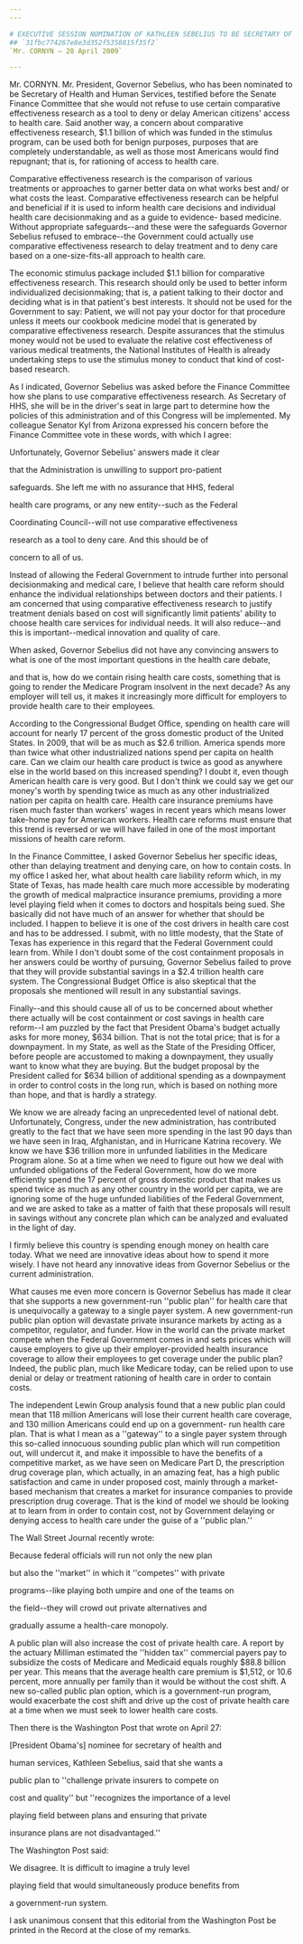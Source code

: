 ```yaml
---
---

# EXECUTIVE SESSION NOMINATION OF KATHLEEN SEBELIUS TO BE SECRETARY OF HEALTH AND HUMAN
## `31fbc774267e8e3d352f5358815f35f2`
`Mr. CORNYN — 28 April 2009`

---
```



Mr. CORNYN. Mr. President, Governor Sebelius, who has been nominated 
to be Secretary of Health and Human Services, testified before the 
Senate Finance Committee that she would not refuse to use certain 
comparative effectiveness research as a tool to deny or delay American 
citizens' access to health care. Said another way, a concern about 
comparative effectiveness research, $1.1 billion of which was funded in 
the stimulus program, can be used both for benign purposes, purposes 
that are completely understandable, as well as those most Americans 
would find repugnant; that is, for rationing of access to health care.

Comparative effectiveness research is the comparison of various 
treatments or approaches to garner better data on what works best and/
or what costs the least. Comparative effectiveness research can be 
helpful and beneficial if it is used to inform health care decisions 
and individual health care decisionmaking and as a guide to evidence-
based medicine. Without appropriate safeguards--and these were the 
safeguards Governor Sebelius refused to embrace--the Government could 
actually use comparative effectiveness research to delay treatment and 
to deny care based on a one-size-fits-all approach to health care.

The economic stimulus package included $1.1 billion for comparative 
effectiveness research. This research should only be used to better 
inform individualized decisionmaking; that is, a patient talking to 
their doctor and deciding what is in that patient's best interests. It 
should not be used for the Government to say: Patient, we will not pay 
your doctor for that procedure unless it meets our cookbook medicine 
model that is generated by comparative effectiveness research. Despite 
assurances that the stimulus money would not be used to evaluate the 
relative cost effectiveness of various medical treatments, the National 
Institutes of Health is already undertaking steps to use the stimulus 
money to conduct that kind of cost-based research.

As I indicated, Governor Sebelius was asked before the Finance 
Committee how she plans to use comparative effectiveness research. As 
Secretary of HHS, she will be in the driver's seat in large part to 
determine how the policies of this administration and of this Congress 
will be implemented. My colleague Senator Kyl from Arizona expressed 
his concern before the Finance Committee vote in these words, with 
which I agree:




 Unfortunately, Governor Sebelius' answers made it clear 


 that the Administration is unwilling to support pro-patient 


 safeguards. She left me with no assurance that HHS, federal 


 health care programs, or any new entity--such as the Federal 


 Coordinating Council--will not use comparative effectiveness 


 research as a tool to deny care. And this should be of 


 concern to all of us.


Instead of allowing the Federal Government to intrude further into 
personal decisionmaking and medical care, I believe that health care 
reform should enhance the individual relationships between doctors and 
their patients. I am concerned that using comparative effectiveness 
research to justify treatment denials based on cost will significantly 
limit patients' ability to choose health care services for individual 
needs. It will also reduce--and this is important--medical innovation 
and quality of care.

When asked, Governor Sebelius did not have any convincing answers to 
what is one of the most important questions in the health care debate,


and that is, how do we contain rising health care costs, something that 
is going to render the Medicare Program insolvent in the next decade? 
As any employer will tell us, it makes it increasingly more difficult 
for employers to provide health care to their employees.

According to the Congressional Budget Office, spending on health care 
will account for nearly 17 percent of the gross domestic product of the 
United States. In 2009, that will be as much as $2.6 trillion. America 
spends more than twice what other industrialized nations spend per 
capita on health care. Can we claim our health care product is twice as 
good as anywhere else in the world based on this increased spending? I 
doubt it, even though American health care is very good. But I don't 
think we could say we get our money's worth by spending twice as much 
as any other industrialized nation per capita on health care. Health 
care insurance premiums have risen much faster than workers' wages in 
recent years which means lower take-home pay for American workers. 
Health care reforms must ensure that this trend is reversed or we will 
have failed in one of the most important missions of health care 
reform.

In the Finance Committee, I asked Governor Sebelius her specific 
ideas, other than delaying treatment and denying care, on how to 
contain costs. In my office I asked her, what about health care 
liability reform which, in my State of Texas, has made health care much 
more accessible by moderating the growth of medical malpractice 
insurance premiums, providing a more level playing field when it comes 
to doctors and hospitals being sued. She basically did not have much of 
an answer for whether that should be included. I happen to believe it 
is one of the cost drivers in health care cost and has to be addressed. 
I submit, with no little modesty, that the State of Texas has 
experience in this regard that the Federal Government could learn from. 
While I don't doubt some of the cost containment proposals in her 
answers could be worthy of pursuing, Governor Sebelius failed to prove 
that they will provide substantial savings in a $2.4 trillion health 
care system. The Congressional Budget Office is also skeptical that the 
proposals she mentioned will result in any substantial savings.

Finally--and this should cause all of us to be concerned about 
whether there actually will be cost containment or cost savings in 
health care reform--I am puzzled by the fact that President Obama's 
budget actually asks for more money, $634 billion. That is not the 
total price; that is for a downpayment. In my State, as well as the 
State of the Presiding Officer, before people are accustomed to making 
a downpayment, they usually want to know what they are buying. But the 
budget proposal by the President called for $634 billion of additional 
spending as a downpayment in order to control costs in the long run, 
which is based on nothing more than hope, and that is hardly a 
strategy.

We know we are already facing an unprecedented level of national 
debt. Unfortunately, Congress, under the new administration, has 
contributed greatly to the fact that we have seen more spending in the 
last 90 days than we have seen in Iraq, Afghanistan, and in Hurricane 
Katrina recovery. We know we have $36 trillion more in unfunded 
liabilities in the Medicare Program alone. So at a time when we need to 
figure out how we deal with unfunded obligations of the Federal 
Government, how do we more efficiently spend the 17 percent of gross 
domestic product that makes us spend twice as much as any other country 
in the world per capita, we are ignoring some of the huge unfunded 
liabilities of the Federal Government, and we are asked to take as a 
matter of faith that these proposals will result in savings without any 
concrete plan which can be analyzed and evaluated in the light of day.

I firmly believe this country is spending enough money on health care 
today. What we need are innovative ideas about how to spend it more 
wisely. I have not heard any innovative ideas from Governor Sebelius or 
the current administration.

What causes me even more concern is Governor Sebelius has made it 
clear that she supports a new government-run ''public plan'' for health 
care that is unequivocally a gateway to a single payer system. A new 
government-run public plan option will devastate private insurance 
markets by acting as a competitor, regulator, and funder. How in the 
world can the private market compete when the Federal Government comes 
in and sets prices which will cause employers to give up their 
employer-provided health insurance coverage to allow their employees to 
get coverage under the public plan? Indeed, the public plan, much like 
Medicare today, can be relied upon to use denial or delay or treatment 
rationing of health care in order to contain costs.

The independent Lewin Group analysis found that a new public plan 
could mean that 118 million Americans will lose their current health 
care coverage, and 130 million Americans could end up on a government-
run health care plan. That is what I mean as a ''gateway'' to a single 
payer system through this so-called innocuous sounding public plan 
which will run competition out, will undercut it, and make it 
impossible to have the benefits of a competitive market, as we have 
seen on Medicare Part D, the prescription drug coverage plan, which 
actually, in an amazing feat, has a high public satisfaction and came 
in under proposed cost, mainly through a market-based mechanism that 
creates a market for insurance companies to provide prescription drug 
coverage. That is the kind of model we should be looking at to learn 
from in order to contain cost, not by Government delaying or denying 
access to health care under the guise of a ''public plan.''

The Wall Street Journal recently wrote:




 Because federal officials will run not only the new plan 


 but also the ''market'' in which it ''competes'' with private 


 programs--like playing both umpire and one of the teams on 


 the field--they will crowd out private alternatives and 


 gradually assume a health-care monopoly.


A public plan will also increase the cost of private health care. A 
report by the actuary Milliman estimated the ''hidden tax'' commercial 
payers pay to subsidize the costs of Medicare and Medicaid equals 
roughly $88.8 billion per year. This means that the average health care 
premium is $1,512, or 10.6 percent, more annually per family than it 
would be without the cost shift. A new so-called public plan option, 
which is a government-run program, would exacerbate the cost shift and 
drive up the cost of private health care at a time when we must seek to 
lower health care costs.

Then there is the Washington Post that wrote on April 27:




 [President Obama's] nominee for secretary of health and 


 human services, Kathleen Sebelius, said that she wants a 


 public plan to ''challenge private insurers to compete on 


 cost and quality'' but ''recognizes the importance of a level 


 playing field between plans and ensuring that private 


 insurance plans are not disadvantaged.''


The Washington Post said:




 We disagree. It is difficult to imagine a truly level 


 playing field that would simultaneously produce benefits from 


 a government-run system.


I ask unanimous consent that this editorial from the Washington Post 
be printed in the Record at the close of my remarks.